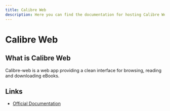 ```yaml
---
title: Calibre Web
description: Here you can find the documentation for hosting Calibre Web with Coolify.
---
```


# Calibre Web

<ZoomableImage src="/docs/images/services/calibre-web.svg" />

## What is Calibre Web

Calibre-web is a web app providing a clean interface for browsing, reading and downloading eBooks.

## Links

- [Official Documentation](https://github.com/linuxserver/docker-calibre-web?utm_source=coolify.io)
